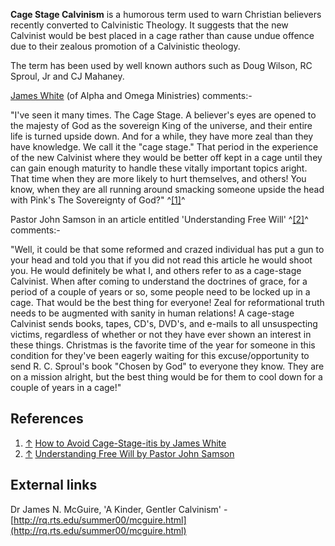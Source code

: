 **Cage Stage Calvinism** is a humorous term used to warn Christian
believers recently converted to Calvinistic Theology. It suggests
that the new Calvinist would be best placed in a cage rather than
cause undue offence due to their zealous promotion of a Calvinistic
theology.

The term has been used by well known authors such as Doug Wilson,
RC Sproul, Jr and CJ Mahaney.

[James White](James_White "James White") (of Alpha and Omega
Ministries) comments:-

"I've seen it many times. The Cage Stage. A believer's eyes are
opened to the majesty of God as the sovereign King of the universe,
and their entire life is turned upside down. And for a while, they
have more zeal than they have knowledge. We call it the "cage
stage." That period in the experience of the new Calvinist where
they would be better off kept in a cage until they can gain enough
maturity to handle these vitally important topics aright. That time
when they are more likely to hurt themselves, and others! You know,
when they are all running around smacking someone upside the head
with Pink's The Sovereignty of God?" ^[[1]](#note-0)^

Pastor John Samson in an article entitled 'Understanding Free Will'
^[[2]](#note-1)^ comments:-

"Well, it could be that some reformed and crazed individual has put
a gun to your head and told you that if you did not read this
article he would shoot you. He would definitely be what I, and
others refer to as a cage-stage Calvinist. When after coming to
understand the doctrines of grace, for a period of a couple of
years or so, some people need to be locked up in a cage. That would
be the best thing for everyone! Zeal for reformational truth needs
to be augmented with sanity in human relations! A cage-stage
Calvinist sends books, tapes, CD's, DVD's, and e-mails to all
unsuspecting victims, regardless of whether or not they have ever
shown an interest in these things. Christmas is the favorite time
of the year for someone in this condition for they've been eagerly
waiting for this excuse/opportunity to send R. C. Sproul's book
"Chosen by God" to everyone they know. They are on a mission
alright, but the best thing would be for them to cool down for a
couple of years in a cage!"

## References

1.  [↑](#ref-0)
    [How to Avoid Cage-Stage-itis by James White](http://www.aomin.org/aoblog/index.php?itemid=2269&catid=4)
2.  [↑](#ref-1)
    [Understanding Free Will by Pastor John Samson](http://www.reformationtheology.com/2005/12/understanding_free_will_by_pas_1.php)

## External links

Dr James N. McGuire, 'A Kinder, Gentler Calvinism' -
[http://rq.rts.edu/summer00/mcguire.html](http://rq.rts.edu/summer00/mcguire.html)